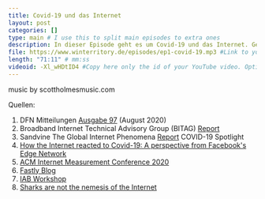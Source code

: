 ```yaml
---
title: Covid-19 und das Internet
layout: post
categories: []
type: main # I use this to split main episodes to extra ones
description: In dieser Episode geht es um Covid-19 und das Internet. Genauer gesagt geht es darum, wie sich Maßnahmen, wie Lockdowns, Home-Schooling und Home-Office auf den Traffic im Internet ausgewirkt haben und wie das Internet damit zurecht gekommen ist.
file: https://www.winterritory.de/episodes/ep1-covid-19.mp3 #Link to your .mp3 file
length: "71:11" # mm:ss
videoid: -Xl_wHDtID4 #Copy here only the id of your YouTube video. Optional
---
```

music by scottholmesmusic.com

Quellen:

1. DFN Mitteilungen [Ausgabe 97](https://www.dfn.de/fileadmin/5Presse/DFNMitteilungen/DFN_Mitteilungen_97_download.pdf) (August 2020)  
2. Broadband Internet Technical Advisory Group (BITAG) [Report](https://www.bitag.org/documents/bitag_report.pdf)  
3. Sandvine The Global Internet Phenomena [Report](https://www.sandvine.com/phenomena#:~:text=This%20edition%20of%20the%20Global,fixed%20and%20mobile%20operators%20worldwide) COVID-19 Spotlight  
4. [How the Internet reacted to Covid-19: A perspective from Facebook's Edge Network](https://research.fb.com/publications/how-the-internet-reacted-to-covid-19-a-perspective-from-facebooks-edge-network/) 
5. [ACM Internet Measurement Conference 2020](https://conferences.sigcomm.org/imc/2020/) 
6. [Fastly Blog](https://www.fastly.com/blog/how-covid-19-is-affecting-internet-performance)
7. [IAB Workshop](https://www.ietf.org/archive/id/draft-iab-covid19-workshop-02.html) 
8. [Sharks are not the nemesis of the Internet](https://iscpc.org/documents/?id=1959) 

